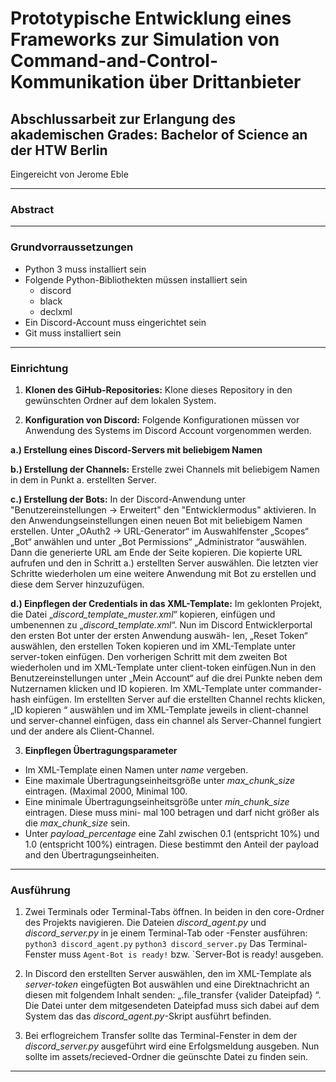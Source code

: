 # Prototypische Entwicklung eines Frameworks zur Simulation von Command-and-Control-Kommunikation über Drittanbieter

## Abschlussarbeit zur Erlangung des akademischen Grades: Bachelor of Science an der HTW Berlin

Eingereicht von Jerome Eble

-----

### Abstract

-----

### Grundvorraussetzungen

- Python 3 muss installiert sein
- Folgende Python-Bibliothekten müssen installiert sein
    - discord
    - black
    - declxml
- Ein Discord-Account muss eingerichtet sein
- Git muss installiert sein

-----

### Einrichtung

1. **Klonen des GiHub-Repositories:** Klone dieses Repository in den gewünschten Ordner auf dem lokalen System.

2. **Konfiguration von Discord:** Folgende Konfigurationen müssen vor Anwendung des Systems im Discord Account vorgenommen werden.

  **a.) Erstellung eines Discord-Servers mit beliebigem Namen**

  **b.) Erstellung der Channels:** Erstelle zwei Channels mit beliebigem Namen in dem in Punkt a. erstellten Server.

  **c.) Erstellung der Bots:** 
In der Discord-Anwendung unter "Benutzereinstellungen -> Erweitert" den "Entwicklermodus" aktivieren. In den Anwendungseinstellungen einen neuen Bot mit beliebigem Namen erstellen. Unter „OAuth2 -> URL-Generator“ im Auswahlfenster „Scopes“ „Bot“ anwählen und
unter „Bot Permissions“ „Administrator “auswählen. Dann die generierte URL am
Ende der Seite kopieren. Die kopierte URL aufrufen und den in Schritt a.) erstellten Server auswählen. Die letzten vier Schritte wiederholen um eine weitere Anwendung mit Bot zu erstellen
und diese dem Server hinzuzufügen.

  **d.) Einpflegen der Credentials in das XML-Template:** 
Im geklonten Projekt, die Datei „_discord_template_muster.xml_“ kopieren, einfügen und umbenennen zu „_discord_template.xml_“. Nun im Discord Entwicklerportal den ersten Bot unter der ersten Anwendung auswäh- len, „Reset Token“ auswählen, den erstellen Token kopieren und im XML-Template unter server-token einfügen. Den vorherigen Schritt mit dem zweiten Bot wiederholen und im XML-Template unter client-token einfügen.Nun in den Benutzereinstellungen unter „Mein Account“ auf die drei Punkte neben dem Nutzernamen klicken und ID kopieren. Im XML-Template unter commander-hash einfügen. Im erstellten Server auf die erstellten Channel rechts klicken, „ID kopieren “ auswählen und im XML-Template jeweils in client-channel und server-channel einfügen, dass ein channel als Server-Channel fungiert und der andere als Client-Channel.

3. **Einpflegen Übertragungsparameter**
  - Im XML-Template einen Namen unter *name* vergeben.
  - Eine maximale Übertragungseinheitsgröße unter _max_chunk_size_ eintragen. (Maximal 2000,
Minimal 100.
  - Eine minimale Übertragungseinheitsgröße unter _min_chunk_size_ eintragen. Diese muss mini-
mal 100 betragen und darf nicht größer als die _max_chunk_size_ sein.
  - Unter _payload_percentage_ eine Zahl zwischen 0.1 (entspricht 10%) und 1.0 (entspricht 100%)
eintragen. Diese bestimmt den Anteil der payload and den Übertragungseinheiten.

-----

### Ausführung

1. Zwei Terminals oder Terminal-Tabs öffnen. In beiden in den core-Ordner des Projekts navigieren. Die Dateien _discord_agent.py_ und _discord_server.py_ in je einem Terminal-Tab oder -Fenster ausführen:
`python3 discord_agent.py`
`python3 discord_server.py`
Das Terminal-Fenster muss `Agent-Bot is ready!` bzw. `Server-Bot is ready! ausgeben.

2. In Discord den erstellten Server auswählen, den im XML-Template als _server-token_ eingefügten Bot auswählen und eine Direktnachricht an diesen mit folgendem Inhalt senden: „.file_transfer {valider Dateipfad} “. Die Datei unter dem mitgesendeten Dateipfad muss sich dabei auf dem System das das _discord_agent.py_-Skript ausführt befinden.

3. Bei erflogreichem Transfer sollte das Terminal-Fenster in dem der _discord_server.py_ ausgeführt wird eine Erfolgsmeldung ausgeben. Nun sollte im assets/recieved-Ordner die geünschte Datei zu finden sein.

-----
